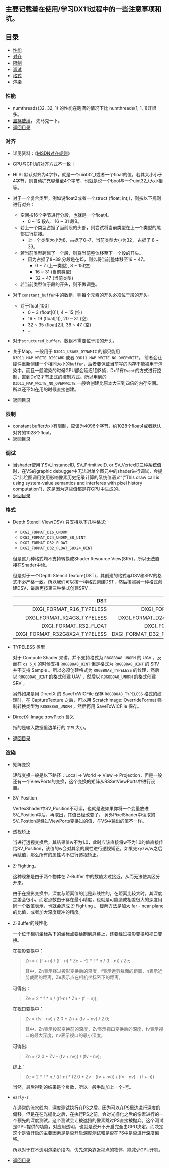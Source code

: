 主要记载着在使用/学习DX11过程中的一些注意事项和坑。
---

<h2 id = "JUMP_POINT_MENU">目录</h2>

* [性能](#JUMP_POINT_PERFORMANCE)
* [对齐](#JUMP_POINT_ALIGN)
* [限制](#JUMP_POINT_LIMITATION)
* [调试](#JUMP_POINT_DEBUG)
* [格式](#JUMP_POINT_FORMAT)
* [渲染](#JUMP_POINT_RENDER)

<h3 id = "JUMP_POINT_PERFORMANCE">性能</h3>

* numthreads(32, 32, 1) 的性能在跑满的情况下比 numthreads(1, 1, 1)好很多。
* [显存使用](http://blog.csdn.net/toughbro/article/details/8854962)， 先马克一下。
* [返回目录](#JUMP_POINT_MENU)

<h3 id = "JUMP_POINT_ALIGN">对齐</h3>

* 详见资料：《[MSDN对齐规则](https://msdn.microsoft.com/en-us/library/windows/desktop/bb509632(v=vs.85).aspx)》
* GPU与CPU的对齐方式不一致！
* HLSL默认对齐为4字节，就是一个uint32\_t或者一个float的值。若其大小小于4字节，则自动扩充容量至4个字节，也就是说一个bool与一个uint32_t大小相等。
* 对于一个复合类型，例如说float2或者一个struct {float; int;}，则按以下规则进行对齐：
    * 空间按16个字节进行分段，也就是一个float4。
        * 0 \~ 15 段A， 16 \~ 31 段B。
    * 若上一个类型占据了当前段的头部，则尝试将当前类型在上一个类型的尾部进行拼接。
        * 上一个类型大小为8，占据了0~7，当前类型大小为32， 占据了 8 ~ 39。
    * 若当前类型跨越了一个段，则将当前整体移至下一个段的开头。
        * 因为占据了8~39,分段是在15，则么将当前整体移至16 ~ 47。
            * 0 \~ 7 (上一类型), 8 \~ 15(空)
            * 16 \~ 31 (当前类型)
            * 32 \~ 47 (当前类型)
    * 若当前类型位于段的开头，则不做调整。
* 对于`constant_buffer`中的数组，则每个元素的开头必须位于段的开头。
    * 对于float\[100\]
        * 0 \~ 3 (float\[0\]), 4 \~ 15 (空)
        * 16 \~ 19 (float\[1\]), 20 \~ 31 (空)
        * 32 \~ 35 (float\[2\]), 36 \~ 47 (空)
        * ...
* 对于`structured_buffer`，数组不需要位于段的开头。

* 关于Map，一般用于 `D3D11_USAGE_DYNAMIC` 的都只能用 `D3D11_MAP_WRITE_DISCARD` 或者 `D3D11_MAP_WRITE_NO_OVERWRITE`。 前者会让硬件重新创建一个相同大小的`buffer`，后者要保证当前写的内存不能被用于渲染中。而且一般渲染的时候GPU都会延迟1到3帧，Dx11有`Event`的方式进行控制，直到Dx12才有正式的控制方式。所以用到的 `D3D11_MAP_WRITE_NO_OVERWRITE` 一般会创建比原本大三到四倍的内存空间。所以还不如在用的时候直接创建。

* [返回目录](#JUMP_POINT_MENU)

<h3 id = "JUMP_POINT_LIMITATION">限制</h3>

* constant buffer大小有限制，应该为4096个字节，约1028个float4或者默认对齐的1028个float。
* [返回目录](#JUMP_POINT_MENU)

<h3 id = "JUMP_POINT_DEBUG">调试</h3>

* 当shader使用了SV\_InstanceID, SV\_PrimitiveID, or SV\_VertexID三种系统值时，在VS的graphic debugger中无法对单个图元中的shader进行调试，会提示“此绘图调用使用影响像素历史纪录计算的系统值语义”("This draw call is using system-value semantics and interferes with pixel history computation")，这是因为这些值都是在GPU中生成的。
* [返回目录](#JUMP_POINT_MENU)

<h3 id = "JUMP_POINT_FORMAT">格式</h3>

* Depth Stencil View(DSV) 只支持以下几种格式:

    * `DXGI_FORMAT_D16_UNORM`
    * `DXGI_FORMAT_D24_UNORM_S8_UINT`
    * `DXGI_FORMAT_D32_FLOAT`
    * `DXGI_FORMAT_D32_FLOAT_S8X24_UINT`
    
    但是这几种格式均不支持转换成Shader Resource View(SRV)，所以无法直接在Shader中读。

    但是对于一个Depth Stencil Texture(DST)，其创建的格式与DSV和SRV的格式不必严格一致。所以我们可以按一种格式创建DST，然后按照另一种格式创建DSV，最后再按第三种格式创建SRV：

    |DST|DSV|SRV|
    |---:|---:|---:|
    DXGI\_FORMAT\_R16\_TYPELESS|DXGI\_FORMAT\_D16\_UNORM|DXGI\_FORMAT\_R16\_UNORM
    DXGI\_FORMAT\_R24G8\_TYPELESS|DXGI\_FORMAT\_D24\_UNORM\_S8\_UINT| DXGI\_FORMAT\_R24\_UNORM\_X8\_TYPELESS
    DXGI\_FORMAT\_R32\_FLOAT|DXGI\_FORMAT\_D32\_FLOAT| DXGI\_FORMAT\_R32\_FLOAT
    DXGI\_FORMAT\_R32G8X24\_TYPELESS | DXGI\_FORMAT\_D32\_FLOAT\_S8X24\_UINT |DXGI\_FORMAT\_R32\_FLOAT\_X8X24\_TYPELESS

* TYPELESS 类型

    对于 Compute Shader 来讲，并不支持格式为 `R8G8B8A8_UNORM` 的 UAV ，反而在 `cs 5_0` 的时候支持 `R8G8B8A8_UINT` 但是格式为 `R8G8B8A8_UINT` 的 SRV 并不支持 Sample 。所以必须创建格式为  `R8G8B8A8_TYPELESS` 的纹理，然后以 `R8G8B8A8_UINT` 的格式创建 UAV ，然后以 `R8G8B8A8_UNORM` 的格式创建 SRV 。

    另外如果是用 DirectX 的 SaveToWICFile 保存 `R8G8B8A8_TYPELESS` 格式的纹理时，在 CaptureTexture 之后，可以用 ScratchImage::OverrideFormat 强制转换类型为 `R8G8B8A8_UNORM` ，然后再用 SaveToWICFile 保存。

* DirectX::Image::rowPitch 含义
    
    指的是输入数据里边单行的 `字节` 大小。


* [返回目录](#JUMP_POINT_MENU)

<h3 id = "JUMP_POINT_RENDER">渲染</h3>

* 矩阵变换

    矩阵变换一般是以下路径：Local -> World -> View -> Projection，但是一般还有一个ViewPorts的变换，这个变换的矩阵从RSSetViewPorts中进行设置。

* SV\_Position

    VertexShader中SV\_Position不可读，也就是说如果你将一个变量放进SV\_Position中后，再取出，其值已经改变了。
    另外PixelShader中读取的SV_Postion是经过ViewPorts变换过的值，与VS中输出的值不一样。

* 透视矫正

    当进行透视变换后，其结果值w不为1.0，此时应该直接将w不为1.0的值直接传给SV\_Position，该值的w会对其余的属性进行透视矫正。如果先xyzw/w之后再赋值，那么所有的属性均不进行透视矫正。

* Z-Fighting。

    这种现象是由于两个物体在 Z-Buffer 中的数值太过接近，从而无法使其区分开来。
    
    由于在投影变换中，深度与距离值的比是非线性的，在距离比较大时，其深度之差会很小。而定点数由于存在最小精度，也就是可能造成相差很大的深度用同一个数值表示，也就会造成 Z-Fighting 。
    缓解方法是加大 far - near plane的比值，或者加大深度缓冲的精度。

* Z-Buffer的线性化

    一个位于相机坐标系下的坐标点要绘制到屏幕上，还要经过投影变换和视口变换。
    
    在投影变换中：

    >   Zn = (-(f + n) / (f - n) * Ze + -2 * f * n / (f - n)) / Ze;
    >
    >   其中，Zn表示经过投影变换后的深度，f表示远剪裁面的距离，n表示近剪裁面的距离，Ze表示点在相机坐标系下的距离。

    可得出：

    >   Ze = 2 * f * n / ((f-n) * Zn - (f + n));

    在视口变换中：

    >   Zv = (fv - nv) / 2.0 * Zn + (fv + nv) / 2.0;
    >
    >   其中，Zn表示投影变换前的深度，Zv表示视口变换后的深度，fv表示视口的最大深度，nv表示视口的最小深度。

    可得出:

    >   Zn = (2.0 * Zv - (fv + nv)) / (fv - nv);

    综上：

    >   Ze = 2 * f * n / ((f-n) * (2.0 * Zv - (fv + nv)) / (fv - nv) - (f + n))

    当然，最后得到的结果是个负数，所以一般手动加上一个-号。

*  `early-z`

    在通常的流水线内，深度测试执行在PS之后。因为可以在PS里边进行深度的偏移。但是在在光栅化之后，在执行PS之前，会对光栅化之后的像素进行的一个预先的深度测试。这个测试会让被遮挡的像素跳过PS直接被抛弃。这个测试是GPU提供的功能，对应用透明，也就是说开不开启完全由GPU决定。而决定这个是否开启的主要因素是是否开启深度测试和是否在PS中是否进行深度偏移。

    所以对于在不透明渲染阶段内，优先渲染靠近视点的物体，能减少GPU开销。

* [返回目录](#JUMP_POINT_MENU)